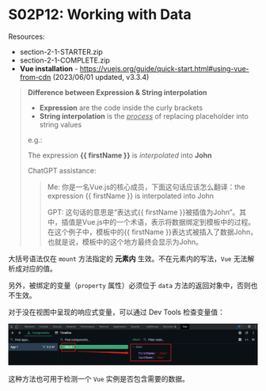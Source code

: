 # S02P12: Working with Data

Resources:

- section-2-1-STARTER.zip
- section-2-1-COMPLETE.zip
- **Vue installation** - https://vuejs.org/guide/quick-start.html#using-vue-from-cdn (2023/06/01 updated, v3.3.4)



> **Difference between Expression & String interpolation**
>
> - **Expression** are the code inside the curly brackets
> - **String interpolation** is the <u>*process*</u> of replacing placeholder into string values
>
> e.g.: 
>
> The expression **{{ firstName }}** is *interpolated* into **John**
>
> ChatGPT assistance: 
>
> > Me: 你是一名Vue.js的核心成员，下面这句话应该怎么翻译：the expression {{ firstName }} is interpolated into John
> >
> > GPT: 这句话的意思是“表达式{{ firstName }}被插值为John”。其中，插值是Vue.js中的一个术语，表示将数据绑定到模板中的过程。在这个例子中，模板中的{{ firstName }}表达式被插入了数据John，也就是说，模板中的这个地方最终会显示为John。



大括号语法仅在 `mount` 方法指定的 **元素内** 生效。不在元素内的写法，`Vue` 无法解析成对应的值。

另外，被绑定的变量（`property` 属性）必须位于 `data` 方法的返回对象中，否则也不生效。

对于没在视图中呈现的响应式变量，可以通过 Dev Tools 检查变量值：

![Check properties not rendered to the view](../assets/12-1.png)

这种方法也可用于检测一个 `Vue` 实例是否包含需要的数据。

